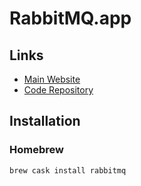 # RabbitMQ.app

## Links

- [Main Website](https://jpadilla.github.io/rabbitmqapp/)
- [Code Repository](https://github.com/jpadilla/rabbitmqapp)

## Installation

### Homebrew

```sh
brew cask install rabbitmq
```
